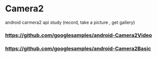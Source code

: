 # Camera2
android carmera2 api study (record, take a picture , get gallery)


### https://github.com/googlesamples/android-Camera2Video
### https://github.com/googlesamples/android-Camera2Basic
